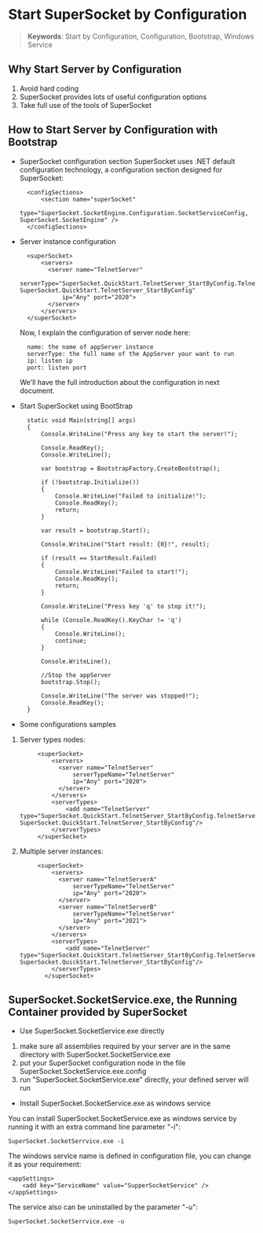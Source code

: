 # Start SuperSocket by Configuration

> __Keywords__: Start by Configuration, Configuration, Bootstrap, Windows Service

## Why Start Server by Configuration
1. Avoid hard coding
2. SuperSocket provides lots of useful configuration options
3. Take full use of the tools of SuperSocket

## How to Start Server by Configuration with Bootstrap
* SuperSocket configuration section
    SuperSocket uses .NET default configuration technology, a configuration section designed for SuperSocket:

        <configSections>
            <section name="superSocket"
                 type="SuperSocket.SocketEngine.Configuration.SocketServiceConfig, SuperSocket.SocketEngine" />
        </configSections>

* Server instance configuration

        <superSocket>
            <servers>
              <server name="TelnetServer"
                  serverType="SuperSocket.QuickStart.TelnetServer_StartByConfig.TelnetServer, SuperSocket.QuickStart.TelnetServer_StartByConfig"
                  ip="Any" port="2020">
              </server>
            </servers>
        </superSocket>

    Now, I explain the configuration of server node here:

        name: the name of appServer instance
        serverType: the full name of the AppServer your want to run
        ip: listen ip
        port: listen port

    We'll have the full introduction about the configuration in next document.

* Start SuperSocket using BootStrap

        static void Main(string[] args)
        {
            Console.WriteLine("Press any key to start the server!");

            Console.ReadKey();
            Console.WriteLine();

            var bootstrap = BootstrapFactory.CreateBootstrap();

            if (!bootstrap.Initialize())
            {
                Console.WriteLine("Failed to initialize!");
                Console.ReadKey();
                return;
            }

            var result = bootstrap.Start();

            Console.WriteLine("Start result: {0}!", result);

            if (result == StartResult.Failed)
            {
                Console.WriteLine("Failed to start!");
                Console.ReadKey();
                return;
            }

            Console.WriteLine("Press key 'q' to stop it!");

            while (Console.ReadKey().KeyChar != 'q')
            {
                Console.WriteLine();
                continue;
            }

            Console.WriteLine();

            //Stop the appServer
            bootstrap.Stop();

            Console.WriteLine("The server was stopped!");
            Console.ReadKey();
        }

* Some configurations samples

1. Server types nodes:

            <superSocket>
                <servers>
                  <server name="TelnetServer"
                      serverTypeName="TelnetServer"
                      ip="Any" port="2020">
                  </server>
                </servers>
                <serverTypes>
                    <add name="TelnetServer" type="SuperSocket.QuickStart.TelnetServer_StartByConfig.TelnetServer, SuperSocket.QuickStart.TelnetServer_StartByConfig"/>
                </serverTypes>
            </superSocket>


2. Multiple server instances:

            <superSocket>
                <servers>
                  <server name="TelnetServerA"
                      serverTypeName="TelnetServer"
                      ip="Any" port="2020">
                  </server>
                  <server name="TelnetServerB"
                      serverTypeName="TelnetServer"
                      ip="Any" port="2021">
                  </server>
                </servers>
                <serverTypes>
                    <add name="TelnetServer" type="SuperSocket.QuickStart.TelnetServer_StartByConfig.TelnetServer, SuperSocket.QuickStart.TelnetServer_StartByConfig"/>
                </serverTypes>
              </superSocket>

## SuperSocket.SocketService.exe, the Running Container provided by SuperSocket

* Use SuperSocket.SocketService.exe directly

1. make sure all assemblies required by your server are in the same directory with SuperSocket.SocketService.exe
2. put your SuperSocket configuration node in the file SuperSocket.SocketService.exe.config
3. run "SuperSocket.SocketService.exe" directly, your defined server will run

* Install SuperSocket.SocketService.exe as windows service

You can install SuperSocket.SocketService.exe as windows service by running it with an extra command line parameter "-i":

    SuperSocket.SocketSerrvice.exe -i


The windows service name is defined in configuration file, you can change it as your requirement:

    <appSettings>
        <add key="ServiceName" value="SupperSocketService" />
    </appSettings>


The service also can be uninstalled by the parameter "-u":

    SuperSocket.SocketSerrvice.exe -u